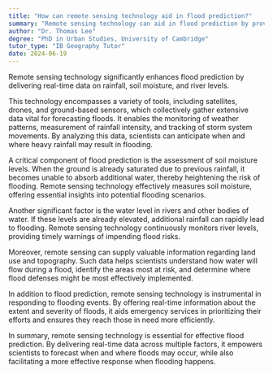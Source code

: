 ```yaml
---
title: "How can remote sensing technology aid in flood prediction?"
summary: "Remote sensing technology can aid in flood prediction by providing real-time data on rainfall, soil moisture, and river levels."
author: "Dr. Thomas Lee"
degree: "PhD in Urban Studies, University of Cambridge"
tutor_type: "IB Geography Tutor"
date: 2024-06-19
---
```


Remote sensing technology significantly enhances flood prediction by delivering real-time data on rainfall, soil moisture, and river levels.

This technology encompasses a variety of tools, including satellites, drones, and ground-based sensors, which collectively gather extensive data vital for forecasting floods. It enables the monitoring of weather patterns, measurement of rainfall intensity, and tracking of storm system movements. By analyzing this data, scientists can anticipate when and where heavy rainfall may result in flooding.

A critical component of flood prediction is the assessment of soil moisture levels. When the ground is already saturated due to previous rainfall, it becomes unable to absorb additional water, thereby heightening the risk of flooding. Remote sensing technology effectively measures soil moisture, offering essential insights into potential flooding scenarios.

Another significant factor is the water level in rivers and other bodies of water. If these levels are already elevated, additional rainfall can rapidly lead to flooding. Remote sensing technology continuously monitors river levels, providing timely warnings of impending flood risks.

Moreover, remote sensing can supply valuable information regarding land use and topography. Such data helps scientists understand how water will flow during a flood, identify the areas most at risk, and determine where flood defenses might be most effectively implemented.

In addition to flood prediction, remote sensing technology is instrumental in responding to flooding events. By offering real-time information about the extent and severity of floods, it aids emergency services in prioritizing their efforts and ensures they reach those in need more efficiently.

In summary, remote sensing technology is essential for effective flood prediction. By delivering real-time data across multiple factors, it empowers scientists to forecast when and where floods may occur, while also facilitating a more effective response when flooding happens.
    